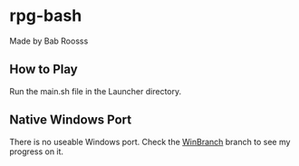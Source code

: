 # rpg-bash
Made by Bab Roosss

## How to Play
Run the main.sh file in the Launcher directory.

## Native Windows Port
There is no useable Windows port. Check the [WinBranch](https://github.com/BabRoosss/rpg-bash/tree/WinBranch) branch to see my progress on it.
